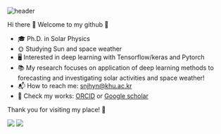 ![header](https://capsule-render.vercel.app/api?type=waving&color=auto&height=300&section=header&text=Welcome&fontSize=80&&fontAlignY=40&desc=I'm%20Jihyeon%20Son%20:\))

Hi there 👋 Welcome to my github 🤩 </br>

- 🎓 Ph.D. in Solar Physics 
- 🌞 Studying Sun and space weather 
- 🖥️ Interested in deep learning with Tensorflow/keras and Pytorch 
- 📚 My research focuses on application of deep learning methods to forecasting and investigating solar activities and space weather! 
- 📬 How to reach me: snjhyn@khu.ac.kr </br>
- 📑 Check my works: [ORCID](https://orcid.org/0000-0003-2678-5718) or [Google scholar](https://scholar.google.com/citations?user=GnaMMuUAAAAJ&hl=ko) </br>

Thank you for visiting my place! 🥰

![](https://img.shields.io/badge/Python-3776AB?style=for-the-badge&logo=python&logoColor=white)
![](https://img.shields.io/badge/TensorFlow-FF6F00?style=for-the-badge&logo=tensorflow&logoColor=white)
